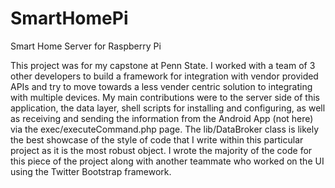 # SmartHomePi
Smart Home Server for Raspberry Pi

This project was for my capstone at Penn State. I worked with a team of 3 other developers to build a framework for integration with vendor provided APIs and try to move towards a less vender centric solution to integrating with multiple devices.
My main contributions were to the server side of this application, the data layer, shell scripts for installing and configuring, as well as receiving and sending the information from the Android App (not here) via the exec/executeCommand.php page. The lib/DataBroker class is likely the best showcase of the style of code that I write within this particular project as it is the most robust object. I wrote the majority of the code for this piece of the project along with another teammate who worked on the UI using the Twitter Bootstrap framework. 
